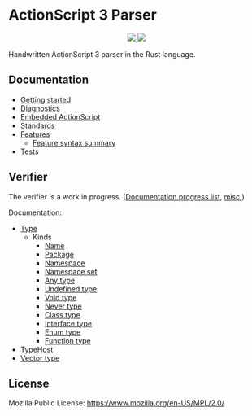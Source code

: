 # ActionScript 3 Parser

<p align="center">
  <a href="https://lib.rs/crates/as3_parser">
    <img src="https://img.shields.io/badge/lib.rs-green">
  </a>
  <a href="https://docs.rs/as3_parser">
    <img src="https://img.shields.io/badge/Rust%20API%20Documentation-gray">
  </a>
</p>

Handwritten ActionScript 3 parser in the Rust language.

## Documentation

* [Getting started](docs/getting-started.md)
* [Diagnostics](docs/diagnostics.md)
* [Embedded ActionScript](docs/embedded-actionscript.md)
* [Standards](docs/standards.md)
* [Features](docs/features.md)
  * [Feature syntax summary](docs/feature-syntax-summary.md)
* [Tests](docs/tests.md)

## Verifier

The verifier is a work in progress. ([Documentation progress list](crates/as3_verifier/doc-progress.md), [misc.](crates/as3_verifier/progress-list.md))

Documentation:

* [Type](docs/verifier/Type.md)
  * Kinds
    * [Name](docs/verifier/Type/kinds/name.md)
    * [Package](docs/verifier/Type/kinds/package.md)
    * [Namespace](docs/verifier/Type/kinds/namespace.md)
    * [Namespace set](docs/verifier/Type/kinds/namespace-set.md)
    * [Any type](docs/verifier/Type/kinds/any-type.md)
    * [Undefined type](docs/verifier/Type/kinds/undefined-type.md)
    * [Void type](docs/verifier/Type/kinds/void-type.md)
    * [Never type](docs/verifier/Type/kinds/never-type.md)
    * [Class type](docs/verifier/Type/kinds/class-type.md)
    * [Interface type](docs/verifier/Type/kinds/interface-type.md)
    * [Enum type](docs/verifier/Type/kinds/enum-type.md)
    * [Function type](docs/verifier/Type/kinds/function-type.md)
* [TypeHost](docs/verifier/TypeHost.md)
* [Vector type](docs/verifier/vector.md)

## License

Mozilla Public License: https://www.mozilla.org/en-US/MPL/2.0/